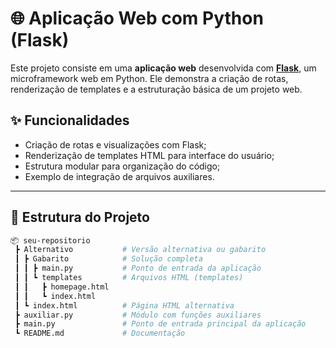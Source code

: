 # 🌐 Aplicação Web com Python (Flask)

Este projeto consiste em uma **aplicação web** desenvolvida com **[Flask](https://flask.palletsprojects.com/)**, um microframework web em Python. Ele demonstra a criação de rotas, renderização de templates e a estruturação básica de um projeto web.

## ✨ Funcionalidades
- Criação de rotas e visualizações com Flask;
- Renderização de templates HTML para interface do usuário;
- Estrutura modular para organização do código;
- Exemplo de integração de arquivos auxiliares.

---

## 📂 Estrutura do Projeto
```bash
📦 seu-repositorio
 ┣ Alternativo           # Versão alternativa ou gabarito
 ┃ ┣ Gabarito            # Solução completa
 ┃ ┃ ┣ main.py           # Ponto de entrada da aplicação
 ┃ ┃ ┗ templates         # Arquivos HTML (templates)
 ┃ ┃   ┣ homepage.html
 ┃ ┃   ┗ index.html
 ┃ ┗ index.html          # Página HTML alternativa
 ┣ auxiliar.py           # Módulo com funções auxiliares
 ┣ main.py               # Ponto de entrada principal da aplicação
 ┗ README.md             # Documentação
```
